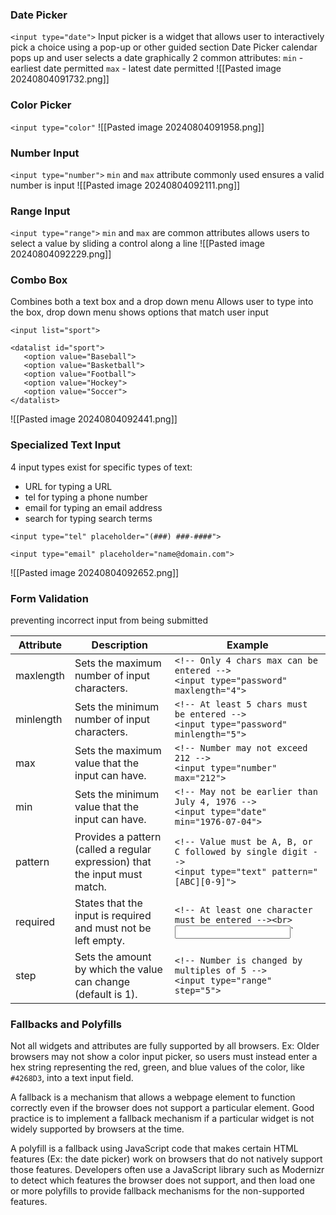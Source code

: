 ### Date Picker
`<input type="date">`
Input picker is a widget that allows user to interactively pick a choice using a pop-up or other guided section 
Date Picker 
	calendar pops up and user selects a date graphically 
	2 common attributes:
		`min` - earliest date permitted 
		`max` - latest date permitted 
![[Pasted image 20240804091732.png]]

### Color Picker
`<input type="color"`
![[Pasted image 20240804091958.png]]

### Number Input 
`<input type="number">`
	`min` and `max` attribute commonly used 
ensures a valid number is input
![[Pasted image 20240804092111.png]]

### Range Input
`<input type="range">`
	`min` and `max` are common attributes
allows users to select a value by sliding a control along a line 
![[Pasted image 20240804092229.png]]

### Combo Box
Combines both a text box and a drop down menu
Allows user to type into the box, drop down menu shows options that match user input 
```
<input list="sport">

<datalist id="sport">
   <option value="Baseball">
   <option value="Basketball">
   <option value="Football">
   <option value="Hockey">
   <option value="Soccer">
</datalist>
```
![[Pasted image 20240804092441.png]]

### Specialized Text Input
4 input types exist for specific types of text:
* URL 
	for typing a URL 
* tel 
	for typing a phone number
* email 
	for typing an email address 
* search 
	for typing search terms 

```
<input type="tel" placeholder="(###) ###-####">

<input type="email" placeholder="name@domain.com">
```
![[Pasted image 20240804092652.png]]

### Form Validation 
preventing incorrect input from being submitted

| Attribute | Description                                                                 | Example                                                                                                    |
| --------- | --------------------------------------------------------------------------- | ---------------------------------------------------------------------------------------------------------- |
| maxlength | Sets the maximum number of input characters.                                | `<!-- Only 4 chars max can be entered -->`<br>`<input type="password" maxlength="4">`                      |
| minlength | Sets the minimum number of input characters.                                | `<!-- At least 5 chars must be entered -->`<br>`<input type="password" minlength="5">`                     |
| max       | Sets the maximum value that the input can have.                             | `<!-- Number may not exceed 212 -->`<br>`<input type="number" max="212">`                                  |
| min       | Sets the minimum value that the input can have.                             | `<!-- May not be earlier than July 4, 1976 -->`<br>`<input type="date" min="1976-07-04">`                  |
| pattern   | Provides a pattern (called a regular expression) that the input must match. | `<!-- Value must be A, B, or C followed by single digit -->`<br>`<input type="text" pattern="[ABC][0-9]">` |
| required  | States that the input is required and must not be left empty.               | `<!-- At least one character must be entered --><br>`<input type=" password " required>`                   |
| step      | Sets the amount by which the value can change (default is 1).               | `<!-- Number is changed by multiples of 5 -->`<br>`<input type="range" step="5">`                          |
### Fallbacks and Polyfills
Not all widgets and attributes are fully supported by all browsers. Ex: Older browsers may not show a color input picker, so users must instead enter a hex string representing the red, green, and blue values of the color, like `#4268D3`, into a text input field.

A fallback is a mechanism that allows a webpage element to function correctly even if the browser does not support a particular element. Good practice is to implement a fallback mechanism if a particular widget is not widely supported by browsers at the time.

A polyfill is a fallback using JavaScript code that makes certain HTML features (Ex: the date picker) work on browsers that do not natively support those features. Developers often use a JavaScript library such as Modernizr to detect which features the browser does not support, and then load one or more polyfills to provide fallback mechanisms for the non-supported features.